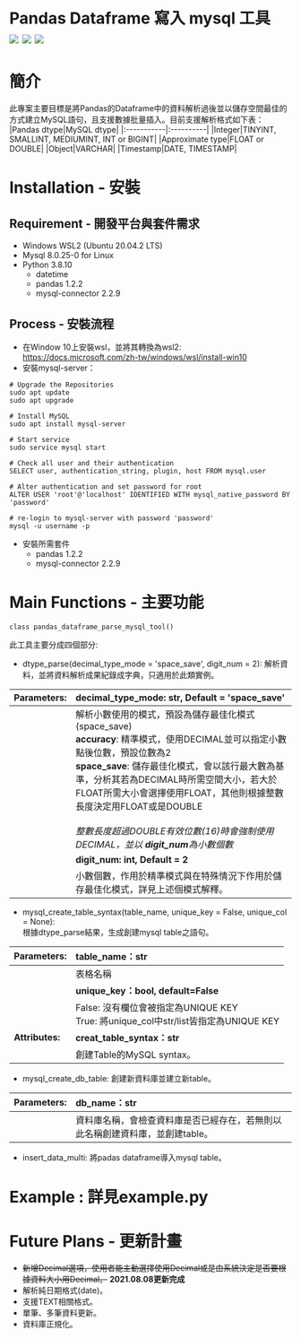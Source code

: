 Pandas Dataframe 寫入 mysql 工具  
![](https://img.shields.io/badge/python-3.8-blue) ![](https://img.shields.io/badge/MySQL-8.0.25--0%20LTS-orange) ![](https://img.shields.io/badge/Ubuntu-20.04.2%20LTS-orange)
===============================
# 簡介
此專案主要目標是將Pandas的Dataframe中的資料解析過後並以儲存空間最佳的方式建立MySQL語句，且支援數據批量插入。目前支援解析格式如下表：  
|Pandas dtype|MySQL dtype|
|:-----------|:----------|
|Integer|TINYINT, SMALLINT, MEDIUMINT, INT or BIGINT|
|Approximate type|FLOAT or DOUBLE|
|Object|VARCHAR|
|Timestamp|DATE, TIMESTAMP|

# Installation - 安裝
## Requirement - 開發平台與套件需求

* Windows WSL2 (Ubuntu 20.04.2 LTS)
* Mysql 8.0.25-0 for Linux
* Python 3.8.10
  * datetime 
  * pandas 1.2.2
  * mysql-connector 2.2.9

## Process - 安裝流程
* 在Window 10上安裝wsl，並將其轉換為wsl2: https://docs.microsoft.com/zh-tw/windows/wsl/install-win10
* 安裝mysql-server：
````
# Upgrade the Repositories
sudo apt update 
sudo apt upgrade

# Install MySQL
sudo apt install mysql-server

# Start service
sudo service mysql start

# Check all user and their authentication 
SELECT user, authentication_string, plugin, host FROM mysql.user

# Alter authentication and set password for root
ALTER USER 'root'@'localhost' IDENTIFIED WITH mysql_native_password BY 'password'

# re-login to mysql-server with password 'password'
mysql -u username -p
````
* 安裝所需套件
  * pandas 1.2.2
  * mysql-connector 2.2.9


# Main Functions - 主要功能
````
class pandas_dataframe_parse_mysql_tool()
````

此工具主要分成四個部分: 
* dtype_parse(decimal_type_mode = 'space_save', digit_num = 2): 解析資料，並將資料解析成果紀錄成字典，只適用於此類實例。

|Parameters: |**decimal_type_mode: str, Default = 'space_save'**|
|:---------|:------------------|
|          |解析小數使用的模式，預設為儲存最佳化模式(space_save)<br>**accuracy**: 精準模式，使用DECIMAL並可以指定小數點後位數，預設位數為2 <br>**space_save**: 儲存最佳化模式，會以該行最大數為基準，分析其若為DECIMAL時所需空間大小，若大於FLOAT所需大小會選擇使用FLOAT，其他則根據整數長度決定用FLOAT或是DOUBLE<br><br>*整數長度超過DOUBLE有效位數(16)時會強制使用DECIMAL，並以 **digit_num**為小數個數*|
|          |**digit_num: int, Default = 2**|
|          |小數個數，作用於精準模式與在特殊情況下作用於儲存最佳化模式，詳見上述個模式解釋。|

* mysql_create_table_syntax(table_name, unique_key = False, unique_col = None):  
根據dtype_parse結果，生成創建mysql table之語句。  

|Parameters: |**table_name：str**|
|:---------|:------------------|
|          |  表格名稱|
|          |**unique_key：bool, default=False**|
|          |  False: 沒有欄位會被指定為UNIQUE KEY<br>True: 將unique_col中str/list皆指定為UNIQUE KEY|
|**Attributes:**|**creat_table_syntax：str**|
|            |  創建Table的MySQL syntax。|

* mysql_create_db_table: 創建新資料庫並建立新table。

|Parameters: |**db_name：str**|
|:---------  |:---------------|
|          |資料庫名稱，會檢查資料庫是否已經存在，若無則以此名稱創建資料庫，並創建table。|

* insert_data_multi: 將padas dataframe導入mysql table。

# Example : 詳見example.py

# Future Plans - 更新計畫
* ~~新增Decimal選項，使用者能主動選擇使用Decimal或是由系統決定是否要根據資料大小用Decimal。~~ **2021.08.08更新完成**
* 解析純日期格式(date)。
* 支援TEXT相關格式。
* 單筆、多筆資料更新。
* 資料庫正規化。

